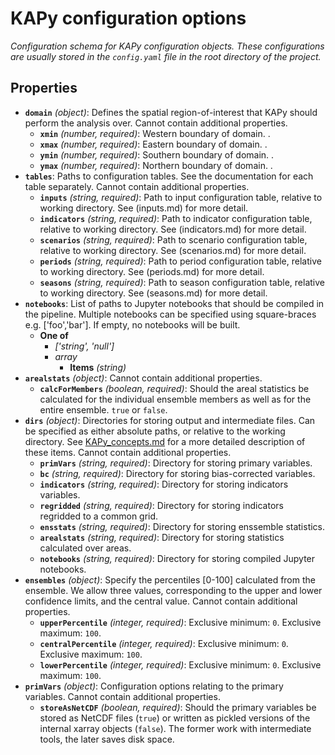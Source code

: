 # KAPy configuration options

*Configuration schema for KAPy configuration objects. These configurations are usually stored in the `config.yaml` file in the root directory of the project.*

## Properties

- **`domain`** *(object)*: Defines the spatial region-of-interest that KAPy should perform the analysis over. Cannot contain additional properties.
  - **`xmin`** *(number, required)*: Western boundary of domain. .
  - **`xmax`** *(number, required)*: Eastern boundary of domain. .
  - **`ymin`** *(number, required)*: Southern boundary of domain. .
  - **`ymax`** *(number, required)*: Northern boundary of domain. .
- **`tables`**: Paths to configuration tables. See the documentation for each table separately. Cannot contain additional properties.
  - **`inputs`** *(string, required)*: Path to input configuration table, relative to working directory. See (inputs.md) for more detail.
  - **`indicators`** *(string, required)*: Path to indicator configuration table, relative to working directory. See (indicators.md) for more detail.
  - **`scenarios`** *(string, required)*: Path to scenario configuration table, relative to working directory. See (scenarios.md) for more detail.
  - **`periods`** *(string, required)*: Path to period configuration table, relative to working directory. See (periods.md) for more detail.
  - **`seasons`** *(string, required)*: Path to season configuration table, relative to working directory. See (seasons.md) for more detail.
- **`notebooks`**: List of paths to Jupyter notebooks that should be compiled in the pipeline. Multiple notebooks can be specified using square-braces e.g. ['foo','bar']. If empty, no notebooks will be built.
  - **One of**
    - *['string', 'null']*
    - *array*
      - **Items** *(string)*
- **`arealstats`** *(object)*: Cannot contain additional properties.
  - **`calcForMembers`** *(boolean, required)*: Should the areal statistics be calculated for the individual ensemble members as well as for the entire ensemble. `true` or `false`.
- **`dirs`** *(object)*: Directories for storing output and intermediate files. Can be specified as either absolute paths, or relative to the working directory. See [KAPy_concepts.md](../KAPy_concepts.md) for a more detailed description of these items. Cannot contain additional properties.
  - **`primVars`** *(string, required)*: Directory for storing primary variables.
  - **`bc`** *(string, required)*: Directory for storing bias-corrected variables.
  - **`indicators`** *(string, required)*: Directory for storing indicators variables.
  - **`regridded`** *(string, required)*: Directory for storing indicators regridded to a common grid.
  - **`ensstats`** *(string, required)*: Directory for storing enssemble statistics.
  - **`arealstats`** *(string, required)*: Directory for storing statistics calculated over areas.
  - **`notebooks`** *(string, required)*: Directory for storing compiled Jupyter notebooks.
- **`ensembles`** *(object)*: Specify the percentiles [0-100] calculated from the ensemble. We allow three values, corresponding to the upper and lower confidence limits, and the central value. Cannot contain additional properties.
  - **`upperPercentile`** *(integer, required)*: Exclusive minimum: `0`. Exclusive maximum: `100`.
  - **`centralPercentile`** *(integer, required)*: Exclusive minimum: `0`. Exclusive maximum: `100`.
  - **`lowerPercentile`** *(integer, required)*: Exclusive minimum: `0`. Exclusive maximum: `100`.
- **`primVars`** *(object)*: Configuration options relating to the primary variables. Cannot contain additional properties.
  - **`storeAsNetCDF`** *(boolean, required)*: Should the primary variables be stored as NetCDF files (`true`) or written as pickled versions of the internal xarray objects (`false`). The former work with intermediate tools, the later saves disk space.
